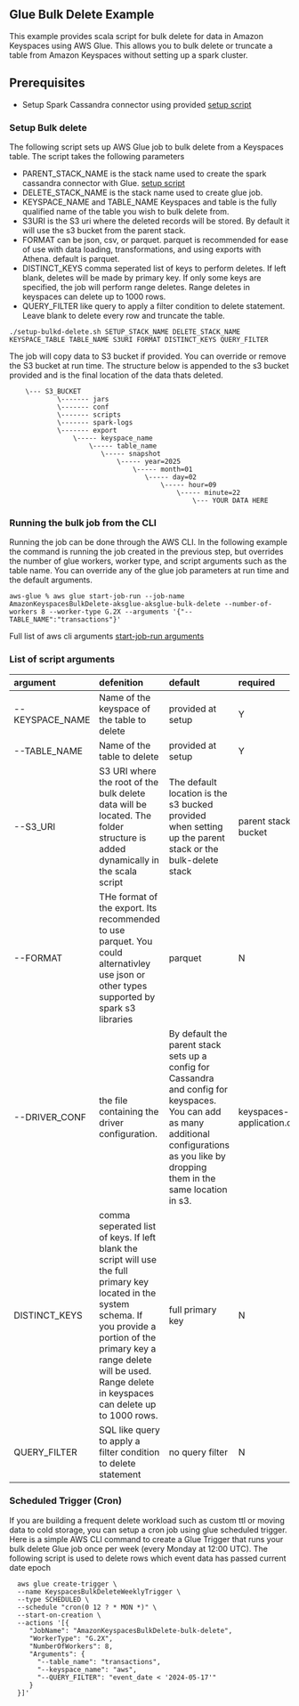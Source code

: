 ## Glue Bulk Delete Example
This example provides scala script for bulk delete for data in Amazon Keyspaces using AWS Glue. This allows you to bulk delete or truncate a table from Amazon Keyspaces without setting up a spark cluster.

## Prerequisites
* Setup Spark Cassandra connector using provided [setup script](../)

### Setup Bulk delete
The following script sets up AWS Glue job to bulk delete from a Keyspaces table. The script takes the following parameters 
* PARENT_STACK_NAME is the stack name used to create the spark cassandra connector with Glue. [setup script](../)
* DELETE_STACK_NAME is the stack name used to create glue job. 
* KEYSPACE_NAME and TABLE_NAME Keyspaces and table is the fully qualified name of the table you wish to bulk delete from.
* S3URI is the S3 uri where the deleted records will be stored. By default it will use the s3 bucket from the parent stack. 
* FORMAT can be json, csv, or parquet. parquet is recommended for ease of use with data loading, transformations, and using exports with Athena. default is parquet. 
* DISTINCT_KEYS comma seperated list of keys to perform deletes. If left blank, deletes will be made by primary key. If only some keys are specified, the job will perform range deletes. Range deletes in keyspaces can delete up to 1000 rows.
* QUERY_FILTER like query to apply a filter condition to delete statement. Leave blank to delete every row and truncate the table.

```shell
./setup-bulkd-delete.sh SETUP_STACK_NAME DELETE_STACK_NAME KEYSPACE_TABLE TABLE_NAME S3URI FORMAT DISTINCT_KEYS QUERY_FILTER 

```

 The job will copy data to S3 bucket if provided. You can override or remove the S3 bucket at run time.  The structure below is appended to the s3 bucket provided and is the final location of the data thats deleted. 

```shell
    \--- S3_BUCKET
            \------- jars
            \------- conf
            \------- scripts
            \------- spark-logs
            \------- export
                \----- keyspace_name
                    \----- table_name
                       \----- snapshot
                           \----- year=2025 
                               \----- month=01
                                  \----- day=02
                                      \----- hour=09
                                          \----- minute=22
                                              \--- YOUR DATA HERE

``` 

### Running the bulk job from the CLI

Running the job can be done through the AWS CLI. In the following example the command is running the job created in the previous step, but overrides the number of glue workers, worker type, and script arguments such as the table name. You can override any of the glue job parameters at run time and the default arguments. 

```shell
aws-glue % aws glue start-job-run --job-name AmazonKeyspacesBulkDelete-aksglue-aksglue-bulk-delete --number-of-workers 8 --worker-type G.2X --arguments '{"--TABLE_NAME":"transactions"}'
```

Full list of aws cli arguments [start-job-run arguments](https://docs.aws.amazon.com/cli/latest/reference/glue/start-job-run.html)

### List of script arguments

| argument          | defenition                                      | default             | required   |
| :---------------- | :---------------------------------------------- | :------------------ | :------    |
| --KEYSPACE_NAME   |   Name of the keyspace of the table to delete   | provided at setup        | Y |
| --TABLE_NAME      |   Name of the table to delete                   | provided at setup        | Y |
| --S3_URI          |  S3 URI where the root of the bulk delete data will be located. The folder structure is added dynamically in the scala script       | The default location is the s3 bucked provided when setting up the parent stack or the bulk-delete stack | parent stack s3 bucket | N |
| --FORMAT          |  THe format of the export. Its recommended to use parquet. You could alternativley use json or other types supported by spark s3 libraries | parquet | N |
| --DRIVER_CONF     |  the file containing the driver configuration.  | By default the parent stack sets up a config for Cassandra and config for keyspaces. You can add as many additional configurations as you like by dropping them in the same location in s3. | keyspaces-application.conf | Y |
| DISTINCT_KEYS     | comma seperated list of keys. If left blank the script will use the full primary key located in the system schema. If you provide a portion of the primary key a range delete will be used. Range delete in keyspaces can delete up to 1000 rows. | full primary key | N |
| QUERY_FILTER   | SQL like query to apply a filter condition to delete statement | no query filter | N |


### Scheduled Trigger (Cron) 
If you are building a frequent delete workload such as custom ttl or moving data to cold storage, you can setup a cron job using glue scheduled trigger.  Here is a simple AWS CLI command to create a Glue Trigger that runs your bulk delete Glue job once per week (every Monday at 12:00 UTC). The following script is used to delete rows which event data has passed current date epoch

```shell
  aws glue create-trigger \
  --name KeyspacesBulkDeleteWeeklyTrigger \
  --type SCHEDULED \
  --schedule "cron(0 12 ? * MON *)" \
  --start-on-creation \
  --actions '[{
     "JobName": "AmazonKeyspacesBulkDelete-bulk-delete",
     "WorkerType": "G.2X",
     "NumberOfWorkers": 8,
     "Arguments": {
       "--table_name": "transactions",
       "--keyspace_name": "aws",
       "--QUERY_FILTER": "event_date < '2024-05-17'"
     }
  }]'
  ```
